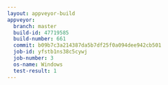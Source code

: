 ```yaml
---
layout: appveyor-build
appveyor:
  branch: master
  build-id: 47719585
  build-number: 661
  commit: b09b7c3a214387da5b7df25f0a094dee942cb501
  job-id: yfstb1ns38c5cywj
  job-number: 3
  os-name: Windows
  test-result: 1
---
```

